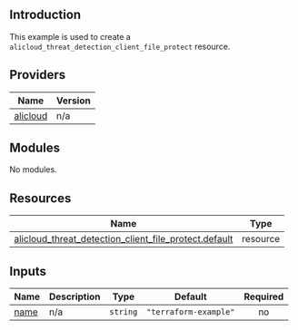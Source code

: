 <!-- BEGIN_TF_DOCS -->
## Introduction

This example is used to create a `alicloud_threat_detection_client_file_protect` resource.

## Providers

| Name | Version |
|------|---------|
| <a name="provider_alicloud"></a> [alicloud](#provider\_alicloud) | n/a |

## Modules

No modules.

## Resources

| Name | Type |
|------|------|
| [alicloud_threat_detection_client_file_protect.default](https://registry.terraform.io/providers/aliyun/alicloud/latest/docs/resources/threat_detection_client_file_protect) | resource |

## Inputs

| Name | Description | Type | Default | Required |
|------|-------------|------|---------|:--------:|
| <a name="input_name"></a> [name](#input\_name) | n/a | `string` | `"terraform-example"` | no |
<!-- END_TF_DOCS -->    